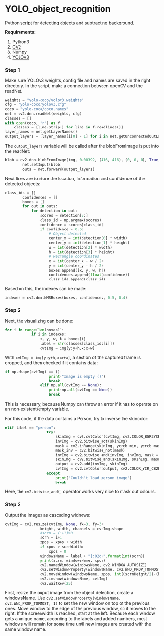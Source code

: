 # YOLO_object_recognition
Python script for detecting objects and subtracting background.

**Requirements:**
1. Python3
2. [CV2](https://opencv.org/)
3. Numpy
4. [YOLOv3](https://pjreddie.com/darknet/yolo/) 

### Step 1
Make sure YOLOv3 weights, config file and names are saved in the right directory. In the script, make a connection between openCV and the readNet. 

```python
weights = "yolo-coco/yolov3.weights"
cfg = "yolo-coco/yolov3.cfg"
coco = "yolo-coco/coco.names"
net = cv2.dnn.readNet(weights, cfg)
classes = []
with open(coco, "r") as f:
    classes = [line.strip() for line in f.readlines()]
layer_names = net.getLayerNames()
output_layers = [layer_names[i[0] - 1] for i in net.getUnconnectedOutLayers()] 
```
The `output_layers` variable will be called after the blobFromImage is put into the readNet:
```python
blob = cv2.dnn.blobFromImage(img, 0.00392, (416, 416), (0, 0, 0), True, crop=False)
        net.setInput(blob)
        outs = net.forward(output_layers)
```
Next lines are to store the location, information and confidence of the detected objects:
```python
class_ids = []
        confidences = []
        boxes = []
        for out in outs:
            for detection in out:
                scores = detection[5:]
                class_id = np.argmax(scores)
                confidence = scores[class_id]
                if confidence > 0.5:
                    # Object detected
                    center_x = int(detection[0] * width)
                    center_y = int(detection[1] * height)
                    w = int(detection[2] * width)
                    h = int(detection[3] * height)
                    # Rectangle coordinates
                    x = int(center_x - w / 2)
                    y = int(center_y - h / 2)
                    boxes.append([x, y, w, h])
                    confidences.append(float(confidence))
                    class_ids.append(class_id)
```
Based on this, the indexes can be made:
```python
indexes = cv2.dnn.NMSBoxes(boxes, confidences, 0.5, 0.4)
```
### Step 2

Next, the visualizing can be done:

```python
for i in range(len(boxes)):
            if i in indexes:
                x, y, w, h = boxes[i]
                label = str(classes[class_ids[i]])
                cvtImg = img[y:y+h,x:x+w]
```
With `cvtImg = img[y:y+h,x:x+w]`, a section of the captured frame is cropped, and then checked if it contains data:
```python
if np.shape(cvtImg) == ():
                    print("Image is empty ()")
                    break
                elif np.all(cvtImg == None):
                    print(np.all(cvtImg == None))
                    break
 ```
 This is necessary, because Numpy can throw an error if it has to operate on an non-existent/empty variable.
 
 For this code, if the data contains a Person, try to inverse the skincolor:
 ```python
 elif label == "person":
                    try:
                        skinImg = cv2.cvtColor(cvtImg, cv2.COLOR_BGR2YCR_CB)
                        invImg = cv2.bitwise_not(skinImg)
                        mask = cv2.inRange(skinImg, ycrcb_min, ycrcb_max)
                        mask_inv = cv2.bitwise_not(mask)
                        invImg = cv2.bitwise_and(invImg, invImg, mask = mask_inv)
                        skinImg = cv2.bitwise_and(skinImg, skinImg, mask = mask)
                        output = cv2.add(invImg, skinImg)
                        cvtImg = cv2.cvtColor(output, cv2.COLOR_YCR_CB2BGR)
                    except:
                        print("Couldn't load person image")
                        break
```
Here, the `cv2.bitwise_and()` operator works very nice to mask out colours.

### Step 3
Output the images as cascading widnows:
```python
cvtImg = cv2.resize(cvtImg, None, fx=3, fy=3)
                height, width, channels = cvtImg.shape
                #scrn = (i+1)%3
                scrn = i+1
                xpos = xpos + width
                if xpos > scrnWidth:
                    xpos = 0
                windowsName = label + "{:02d}".format(int(scrn))
                print(scrn, windowsName, xpos)
                cv2.namedWindow(windowsName, cv2.WINDOW_AUTOSIZE)
                cv2.setWindowProperty(windowsName, cv2.WND_PROP_TOPMOST, 1)
                cv2.moveWindow(windowsName, xpos, int((scrnHeight/2)-(height/2)))
                cv2.imshow(windowsName, cvtImg)
                cv2.waitKey(25)
```
First, resize the ouput image from the object detection, create a windowsName. 
Use `cv2.setWindowProperty(windowsName, cv2.WND_PROP_TOPMOST, 1)` to set the new window on top of the previous ones.
Move window to the edge of the previous window, so it moves to the right. If the screenwidth is reached, start at the left.
Because each window gets a unique name, according to the labels and added numbers, most windows will remain for some time until new images are created with the same window name.

 
                   
        



